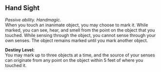## Hand Sight

_Passive ability. Handmagic._  
When you touch an inanimate object, you may choose to mark it. While marked, you can see, hear, and smell from the point on the object that you touched. While sensing through the object, you cannot sense through your own senses. The object remains marked until you mark another object.

**Destiny Level:**  
You may mark up to three objects at a time, and the source of your senses can originate from any point on the object within 5 feet of where you touched it.
